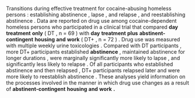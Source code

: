 Transitions during effective treatment for cocaine-abusing homeless persons : establishing abstinence , lapse , and relapse , and reestablishing abstinence . Data are reported on drug use among cocaine-dependent homeless persons who participated in a clinical trial that compared **day** **treatment** **only** ( DT , n = 69 ) with **day** **treatment** **plus** **abstinent-contingent** **housing** **and** **work** ( DT+ , n = 72 ) . Drug use was measured with multiple weekly urine toxicologies . Compared with DT participants , more DT+ participants established **abstinence** , maintained abstinence for longer durations , were marginally significantly more likely to lapse , and significantly less likely to relapse . Of all participants who established abstinence and then relapsed , DT+ participants relapsed later and were more likely to reestablish abstinence . These analyses yield information on the processes involved in the manner in which drug use changes as a result of **abstinent-contingent** **housing** **and** **work** **.** 